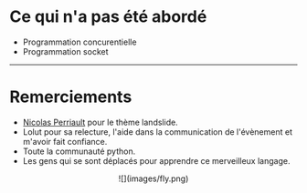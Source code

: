 # Ce qui n'a pas été abordé

* Programmation concurentielle
* Programmation socket

---

# Remerciements

* [Nicolas Perriault](https://twitter.com/#!/n1k0) pour le thème landslide.
* Lolut pour sa relecture, l'aide dans la communication de l'évènement et m'avoir fait confiance.
* Toute la communauté python.
* Les gens qui se sont déplacés pour apprendre ce merveilleux langage.

<center>
![](images/fly.png)
</center>